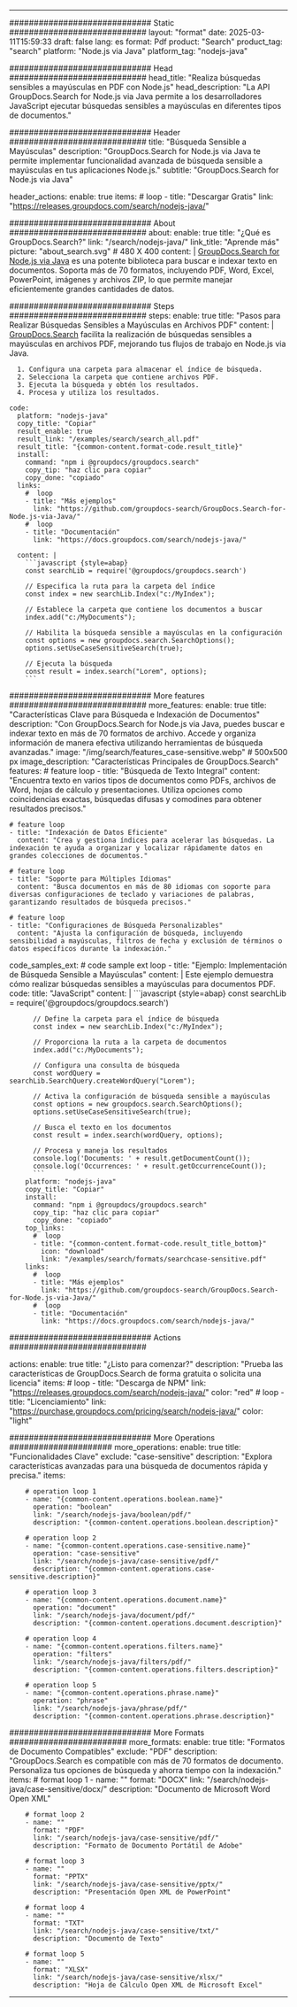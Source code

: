 
---
############################# Static ############################
layout: "format"
date:  2025-03-11T15:59:33
draft: false
lang: es
format: Pdf
product: "Search"
product_tag: "search"
platform: "Node.js via Java"
platform_tag: "nodejs-java"

############################# Head ############################
head_title: "Realiza búsquedas sensibles a mayúsculas en PDF con Node.js"
head_description: "La API GroupDocs.Search for Node.js via Java permite a los desarrolladores JavaScript ejecutar búsquedas sensibles a mayúsculas en diferentes tipos de documentos."

############################# Header ############################
title: "Búsqueda Sensible a Mayúsculas" 
description: "GroupDocs.Search for Node.js via Java te permite implementar funcionalidad avanzada de búsqueda sensible a mayúsculas en tus aplicaciones Node.js."
subtitle: "GroupDocs.Search for Node.js via Java" 

header_actions:
  enable: true
  items:
    #  loop
    - title: "Descargar Gratis"
      link: "https://releases.groupdocs.com/search/nodejs-java/"
      
############################# About ############################
about:
    enable: true
    title: "¿Qué es GroupDocs.Search?"
    link: "/search/nodejs-java/"
    link_title: "Aprende más"
    picture: "about_search.svg" # 480 X 400
    content: |
       [GroupDocs.Search for Node.js via Java](/search/nodejs-java/) es una potente biblioteca para buscar e indexar texto en documentos. Soporta más de 70 formatos, incluyendo PDF, Word, Excel, PowerPoint, imágenes y archivos ZIP, lo que permite manejar eficientemente grandes cantidades de datos.

############################# Steps ############################
steps:
    enable: true
    title: "Pasos para Realizar Búsquedas Sensibles a Mayúsculas en Archivos PDF"
    content: |
      [GroupDocs.Search](/search/nodejs-java/) facilita la realización de búsquedas sensibles a mayúsculas en archivos PDF, mejorando tus flujos de trabajo en Node.js via Java.
      
      1. Configura una carpeta para almacenar el índice de búsqueda.
      2. Selecciona la carpeta que contiene archivos PDF.
      3. Ejecuta la búsqueda y obtén los resultados.
      4. Procesa y utiliza los resultados.
   
    code:
      platform: "nodejs-java"
      copy_title: "Copiar"
      result_enable: true
      result_link: "/examples/search/search_all.pdf"
      result_title: "{common-content.format-code.result_title}"
      install:
        command: "npm i @groupdocs/groupdocs.search"
        copy_tip: "haz clic para copiar"
        copy_done: "copiado"
      links:
        #  loop
        - title: "Más ejemplos"
          link: "https://github.com/groupdocs-search/GroupDocs.Search-for-Node.js-via-Java/"
        #  loop
        - title: "Documentación"
          link: "https://docs.groupdocs.com/search/nodejs-java/"
          
      content: |
        ```javascript {style=abap}
        const searchLib = require('@groupdocs/groupdocs.search')

        // Especifica la ruta para la carpeta del índice
        const index = new searchLib.Index("c:/MyIndex");

        // Establece la carpeta que contiene los documentos a buscar
        index.add("c:/MyDocuments");

        // Habilita la búsqueda sensible a mayúsculas en la configuración
        const options = new groupdocs.search.SearchOptions();
        options.setUseCaseSensitiveSearch(true);

        // Ejecuta la búsqueda
        const result = index.search("Lorem", options);
        ```            

############################# More features ############################
more_features:
  enable: true
  title: "Características Clave para Búsqueda e Indexación de Documentos"
  description: "Con GroupDocs.Search for Node.js via Java, puedes buscar e indexar texto en más de 70 formatos de archivo. Accede y organiza información de manera efectiva utilizando herramientas de búsqueda avanzadas."
  image: "/img/search/features_case-sensitive.webp" # 500x500 px
  image_description: "Características Principales de GroupDocs.Search"
  features:
    # feature loop
    - title: "Búsqueda de Texto Integral"
      content: "Encuentra texto en varios tipos de documentos como PDFs, archivos de Word, hojas de cálculo y presentaciones. Utiliza opciones como coincidencias exactas, búsquedas difusas y comodines para obtener resultados precisos."

    # feature loop
    - title: "Indexación de Datos Eficiente"
      content: "Crea y gestiona índices para acelerar las búsquedas. La indexación te ayuda a organizar y localizar rápidamente datos en grandes colecciones de documentos."

    # feature loop
    - title: "Soporte para Múltiples Idiomas"
      content: "Busca documentos en más de 80 idiomas con soporte para diversas configuraciones de teclado y variaciones de palabras, garantizando resultados de búsqueda precisos."

    # feature loop
    - title: "Configuraciones de Búsqueda Personalizables"
      content: "Ajusta la configuración de búsqueda, incluyendo sensibilidad a mayúsculas, filtros de fecha y exclusión de términos o datos específicos durante la indexación."
      
  code_samples_ext:
    # code sample ext loop
    - title: "Ejemplo: Implementación de Búsqueda Sensible a Mayúsculas"
      content: |
        Este ejemplo demuestra cómo realizar búsquedas sensibles a mayúsculas para documentos PDF.
      code:
        title: "JavaScript"
        content: |
          ```javascript {style=abap}
          const searchLib = require('@groupdocs/groupdocs.search')
          
          // Define la carpeta para el índice de búsqueda
          const index = new searchLib.Index("c:/MyIndex");
              
          // Proporciona la ruta a la carpeta de documentos
          index.add("c:/MyDocuments");

          // Configura una consulta de búsqueda
          const wordQuery = searchLib.SearchQuery.createWordQuery("Lorem");

          // Activa la configuración de búsqueda sensible a mayúsculas
          const options = new groupdocs.search.SearchOptions();
          options.setUseCaseSensitiveSearch(true);

          // Busca el texto en los documentos
          const result = index.search(wordQuery, options);
          
          // Procesa y maneja los resultados
          console.log('Documents: ' + result.getDocumentCount());
          console.log('Occurrences: ' + result.getOccurrenceCount());
          ```
        platform: "nodejs-java"
        copy_title: "Copiar"
        install:
          command: "npm i @groupdocs/groupdocs.search"
          copy_tip: "haz clic para copiar"
          copy_done: "copiado"
        top_links:
          #  loop
          - title: "{common-content.format-code.result_title_bottom}"
            icon: "download"
            link: "/examples/search/formats/searchcase-sensitive.pdf"
        links:
          #  loop
          - title: "Más ejemplos"
            link: "https://github.com/groupdocs-search/GroupDocs.Search-for-Node.js-via-Java/"
          #  loop
          - title: "Documentación"
            link: "https://docs.groupdocs.com/search/nodejs-java/"
            

            


############################# Actions ############################

actions:
  enable: true
  title: "¿Listo para comenzar?"
  description: "Prueba las características de GroupDocs.Search de forma gratuita o solicita una licencia"
  items:
    #  loop
    - title: "Descarga de NPM"
      link: "https://releases.groupdocs.com/search/nodejs-java/"
      color: "red"
        #  loop
    - title: "Licenciamiento"
      link: "https://purchase.groupdocs.com/pricing/search/nodejs-java/"
      color: "light"


############################# More Operations #####################
more_operations:
    enable: true
    title: "Funcionalidades Clave"
    exclude: "case-sensitive"
    description: "Explora características avanzadas para una búsqueda de documentos rápida y precisa."
    items: 
          
        # operation loop 1
        - name: "{common-content.operations.boolean.name}"
          operation: "boolean"
          link: "/search/nodejs-java/boolean/pdf/"
          description: "{common-content.operations.boolean.description}"

        # operation loop 2
        - name: "{common-content.operations.case-sensitive.name}"
          operation: "case-sensitive"
          link: "/search/nodejs-java/case-sensitive/pdf/"
          description: "{common-content.operations.case-sensitive.description}"

        # operation loop 3
        - name: "{common-content.operations.document.name}"
          operation: "document"
          link: "/search/nodejs-java/document/pdf/"
          description: "{common-content.operations.document.description}"

        # operation loop 4
        - name: "{common-content.operations.filters.name}"
          operation: "filters"
          link: "/search/nodejs-java/filters/pdf/"
          description: "{common-content.operations.filters.description}"

        # operation loop 5
        - name: "{common-content.operations.phrase.name}"
          operation: "phrase"
          link: "/search/nodejs-java/phrase/pdf/"
          description: "{common-content.operations.phrase.description}"
          
        
          
############################# More Formats ########################
more_formats:
    enable: true
    title: "Formatos de Documento Compatibles"
    exclude: "PDF"
    description: "GroupDocs.Search es compatible con más de 70 formatos de documento. Personaliza tus opciones de búsqueda y ahorra tiempo con la indexación."
    items: 
        # format loop 1
        - name: ""
          format: "DOCX"
          link: "/search/nodejs-java/case-sensitive/docx/"
          description: "Documento de Microsoft Word Open XML"
          
        # format loop 2
        - name: ""
          format: "PDF"
          link: "/search/nodejs-java/case-sensitive/pdf/"
          description: "Formato de Documento Portátil de Adobe"
          
        # format loop 3
        - name: ""
          format: "PPTX"
          link: "/search/nodejs-java/case-sensitive/pptx/"
          description: "Presentación Open XML de PowerPoint"

        # format loop 4
        - name: ""
          format: "TXT"
          link: "/search/nodejs-java/case-sensitive/txt/"
          description: "Documento de Texto"
          
        # format loop 5
        - name: ""
          format: "XLSX"
          link: "/search/nodejs-java/case-sensitive/xlsx/"
          description: "Hoja de Cálculo Open XML de Microsoft Excel"
  

---